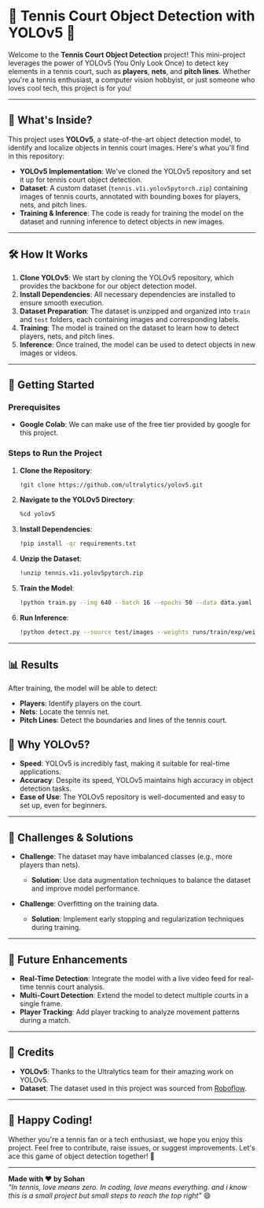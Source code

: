 # 🎾 Tennis Court Object Detection with YOLOv5 🚀

Welcome to the **Tennis Court Object Detection** project! This mini-project leverages the power of YOLOv5 (You Only Look Once) to detect key elements in a tennis court, such as **players**, **nets**, and **pitch lines**. Whether you're a tennis enthusiast, a computer vision hobbyist, or just someone who loves cool tech, this project is for you!

---

## 🧐 What's Inside?

This project uses **YOLOv5**, a state-of-the-art object detection model, to identify and localize objects in tennis court images. Here's what you'll find in this repository:

- **YOLOv5 Implementation**: We've cloned the YOLOv5 repository and set it up for tennis court object detection.
- **Dataset**: A custom dataset (`tennis.v1i.yolov5pytorch.zip`) containing images of tennis courts, annotated with bounding boxes for players, nets, and pitch lines.
- **Training & Inference**: The code is ready for training the model on the dataset and running inference to detect objects in new images.

---

## 🛠️ How It Works

1. **Clone YOLOv5**: We start by cloning the YOLOv5 repository, which provides the backbone for our object detection model.
2. **Install Dependencies**: All necessary dependencies are installed to ensure smooth execution.
3. **Dataset Preparation**: The dataset is unzipped and organized into `train` and `test` folders, each containing images and corresponding labels.
4. **Training**: The model is trained on the dataset to learn how to detect players, nets, and pitch lines.
5. **Inference**: Once trained, the model can be used to detect objects in new images or videos.

---

## 🚀 Getting Started

### Prerequisites

- **Google Colab**: We can make use of the free tier provided by google for this project.

### Steps to Run the Project

1. **Clone the Repository**:
   ```bash
   !git clone https://github.com/ultralytics/yolov5.git
   ```

2. **Navigate to the YOLOv5 Directory**:
   ```bash
   %cd yolov5
   ```

3. **Install Dependencies**:
   ```bash
   !pip install -qr requirements.txt
   ```

4. **Unzip the Dataset**:
   ```bash
   !unzip tennis.v1i.yolov5pytorch.zip
   ```

5. **Train the Model**:
   ```bash
   !python train.py --img 640 --batch 16 --epochs 50 --data data.yaml --weights yolov5s.pt
   ```

6. **Run Inference**:
   ```bash
   !python detect.py --source test/images --weights runs/train/exp/weights/best.pt --conf 0.4
   ```

---

## 📊 Results

After training, the model will be able to detect:
- **Players**: Identify players on the court.
- **Nets**: Locate the tennis net.
- **Pitch Lines**: Detect the boundaries and lines of the tennis court.

## 🧠 Why YOLOv5?

- **Speed**: YOLOv5 is incredibly fast, making it suitable for real-time applications.
- **Accuracy**: Despite its speed, YOLOv5 maintains high accuracy in object detection tasks.
- **Ease of Use**: The YOLOv5 repository is well-documented and easy to set up, even for beginners.

---

## 🤔 Challenges & Solutions

- **Challenge**: The dataset may have imbalanced classes (e.g., more players than nets).
  - **Solution**: Use data augmentation techniques to balance the dataset and improve model performance.
  
- **Challenge**: Overfitting on the training data.
  - **Solution**: Implement early stopping and regularization techniques during training.

---

## 🎯 Future Enhancements

- **Real-Time Detection**: Integrate the model with a live video feed for real-time tennis court analysis.
- **Multi-Court Detection**: Extend the model to detect multiple courts in a single frame.
- **Player Tracking**: Add player tracking to analyze movement patterns during a match.

---

## 🙌 Credits

- **YOLOv5**: Thanks to the Ultralytics team for their amazing work on YOLOv5.
- **Dataset**: The dataset used in this project was sourced from [Roboflow](https://roboflow.com/).

---


## 🎉 Happy Coding!

Whether you're a tennis fan or a tech enthusiast, we hope you enjoy this project. Feel free to contribute, raise issues, or suggest improvements. Let's ace this game of object detection together! 🎾

---

**Made with ❤️ by Sohan**  
*"In tennis, love means zero. In coding, love means everything. and i know this is a small project but small steps to reach the top right"* 😄
